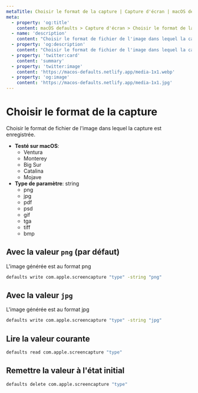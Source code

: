 ```yaml
---
metaTitle: Choisir le format de la capture | Capture d'écran | macOS defaults
meta:
  - property: 'og:title'
    content: macOS defaults > Capture d'écran > Choisir le format de la capture
  - name: 'description'
    content: "Choisir le format de fichier de l'image dans lequel la capture est enregistrée."
  - property: 'og:description'
    content: "Choisir le format de fichier de l'image dans lequel la capture est enregistrée."
  - property: 'twitter:card'
    content: 'summary'
  - property: 'twitter:image'
    content: 'https://macos-defaults.netlify.app/media-1x1.webp'
  - property: 'og:image'
    content: 'https://macos-defaults.netlify.app/media-1x1.jpg'
---
```


# Choisir le format de la capture

Choisir le format de fichier de l'image dans lequel la capture est enregistrée.

<!-- break lists -->

- **Testé sur macOS**:
  - Ventura
  - Monterey
  - Big Sur
  - Catalina
  - Mojave
- **Type de paramètre**: string
  - png
  - jpg
  - pdf
  - psd
  - gif
  - tga
  - tiff
  - bmp

## Avec la valeur `png` (par défaut)

L'image générée est au format png

```bash
defaults write com.apple.screencapture "type" -string "png"
```

## Avec la valeur `jpg`

L'image générée est au format jpg

```bash
defaults write com.apple.screencapture "type" -string "jpg"
```

## Lire la valeur courante

```bash
defaults read com.apple.screencapture "type"
```

## Remettre la valeur à l'état initial

```bash
defaults delete com.apple.screencapture "type"
```
